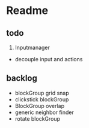 # Readme

## todo
1. Inputmanager
  * decouple input and actions 

## backlog
* blockGroup grid snap
* clickstick blockGroup
* BlockGroup overlap
* generic neighbor finder
* rotate blockGroup
